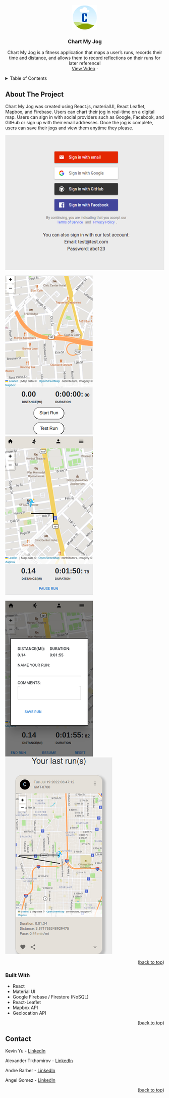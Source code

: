 <a name="readme-top"></a>

<!-- PROJECT LOGO -->
<br />
<div align="center">
  <a href="https://github.com/KYu-2468/netflixk">
    <img src="public/images/CMJ.png" alt="Logo" width="80" height="80">
  </a>

  <h3 align="center">Chart My Jog</h3>

  <p align="center">
    Chart My Jog is a fitness application that maps a user’s runs, records their time and distance, and allows them to record reflections on their runs for later reference!
    <br />
    <a href="https://www.youtube.com/watch?v=dmplVct15V8">View Video</a>
    ·
    <!-- <a href="https://chartmyjog-8a62d.web.app/">Website Link</a> -->
  </p>
</div>

<!-- TABLE OF CONTENTS -->
<details>
  <summary>Table of Contents</summary>
  <ol>
    <li>
      <a href="#about-the-project">About The Project</a>
      <ul>
        <li><a href="#built-with">Built With</a></li>
      </ul>
    </li>
    <li><a href="#contact">Contact</a></li>
  </ol>
</details>

<!-- ABOUT THE PROJECT -->

## About The Project

Chart My Jog was created using React.js, materialUI, React Leaflet, Mapbox, and Firebase. Users can chart their jog in real-time on a digital map. Users can sign in with social providers such as Google, Facebook, and GitHub or sign up with their email addresses. Once the jog is complete, users can save their jogs and view them anytime they please.

[![Signup][product-screenshot]](https://github.com/KYu-2468/ChartMyJog)

[![Start-Run][product-screenshot2]](https://github.com/KYu-2468/ChartMyJog)
[![run-3][product-screenshot3]](https://github.com/KYu-2468/ChartMyJog)

[![save-run][product-screenshot4]](https://github.com/KYu-2468/ChartMyJog)
[![run-1][product-screenshot5]](https://github.com/KYu-2468/ChartMyJog)

<p align="right">(<a href="#readme-top">back to top</a>)</p>

### Built With

- React
- Material UI
- Google Firebase / Firestore (NoSQL)
- React-Leaflet
- Mapbox API
- Geolocation API
<!-- - [![React][react.js]][react-url]
- [![Tailwind][tailwind.js]][tailwind-url]
- [![Firebase][firebase]][firebase-url]
- [![Leaflet][leaflet]][leaflet-url]
- [![React-Leaflet][reactleaflet]][reactleaflet-url]
- [![MaterialUI][mui]][mui-url] -->

<p align="right">(<a href="#readme-top">back to top</a>)</p>

<!-- CONTACT -->

## Contact

Kevin Yu - [LinkedIn](https://www.linkedin.com/in/kevinyu2468/)

Alexander Tikhomirov - [LinkedIn](www.linkedin.com/in/alexander-a-tikhomirov/)

Andre Barber - [LinkedIn](www.linkedin.com/in/andreb2021/)

Angel Gomez - [LinkedIn](www.linkedin.com/in/angel-gomez-b8b369192/)

<p align="right">(<a href="#readme-top">back to top</a>)</p>

<!-- MARKDOWN LINKS & IMAGES -->

[product-screenshot]: public/images/Signup.png
[product-screenshot2]: public/images/start-run.png
[product-screenshot3]: public/images/run-3.png
[product-screenshot4]: public/images/save-run.png
[product-screenshot5]: public/images/run-1.png
[react.js]: public/images/react.png
[react-url]: https://reactjs.org/
[tailwind.js]: public/images/Tailwind.png
[tailwind-url]: https://tailwindcss.com/
[firebase]: public/images/firebase.png
[firebase-url]: https://firebase.google.com/
[mui]: public/images/mui.png
[mui-url]: https://mui.com/material-ui/
[reactleaflet]: public/images/react-leaflet.png
[reactleaflet-url]: https://react-leaflet.js.org/
[leaflet]: public/images/leaflet.png
[leaflet-url]: https://leafletjs.com/

<!-- https://chartmyjog-8a62d.web.app/ -->
